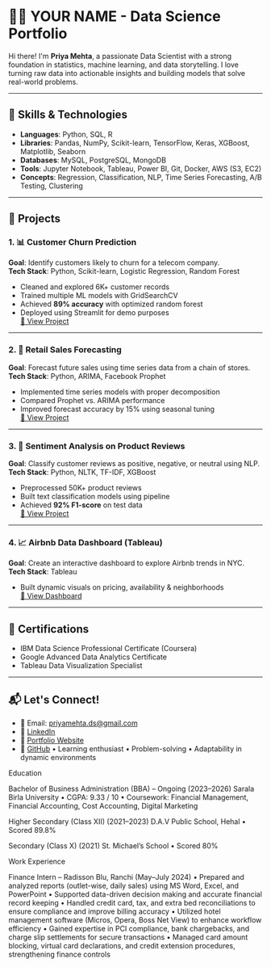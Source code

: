 # 👩‍💻 YOUR NAME - Data Science Portfolio

Hi there! I'm **Priya Mehta**, a passionate Data Scientist with a strong foundation in statistics, machine learning, and data storytelling. I love turning raw data into actionable insights and building models that solve real-world problems.

---

## 🧠 Skills & Technologies

- **Languages**: Python, SQL, R
- **Libraries**: Pandas, NumPy, Scikit-learn, TensorFlow, Keras, XGBoost, Matplotlib, Seaborn
- **Databases**: MySQL, PostgreSQL, MongoDB
- **Tools**: Jupyter Notebook, Tableau, Power BI, Git, Docker, AWS (S3, EC2)
- **Concepts**: Regression, Classification, NLP, Time Series Forecasting, A/B Testing, Clustering

---

## 📁 Projects

### 1. 📊 Customer Churn Prediction
**Goal**: Identify customers likely to churn for a telecom company.  
**Tech Stack**: Python, Scikit-learn, Logistic Regression, Random Forest  
- Cleaned and explored 6K+ customer records
- Trained multiple ML models with GridSearchCV
- Achieved **89% accuracy** with optimized random forest
- Deployed using Streamlit for demo purposes  
[🔗 View Project](https://github.com/priyamehta/churn-prediction)

---

### 2. 🧾 Retail Sales Forecasting
**Goal**: Forecast future sales using time series data from a chain of stores.  
**Tech Stack**: Python, ARIMA, Facebook Prophet  
- Implemented time series models with proper decomposition
- Compared Prophet vs. ARIMA performance
- Improved forecast accuracy by 15% using seasonal tuning  
[🔗 View Project](https://github.com/priyamehta/retail-sales-forecasting)

---

### 3. 💬 Sentiment Analysis on Product Reviews
**Goal**: Classify customer reviews as positive, negative, or neutral using NLP.  
**Tech Stack**: Python, NLTK, TF-IDF, XGBoost  
- Preprocessed 50K+ product reviews
- Built text classification models using pipeline
- Achieved **92% F1-score** on test data  
[🔗 View Project](https://github.com/priyamehta/sentiment-analysis-nlp)

---

### 4. 📈 Airbnb Data Dashboard (Tableau)
**Goal**: Create an interactive dashboard to explore Airbnb trends in NYC.  
**Tech Stack**: Tableau  
- Built dynamic visuals on pricing, availability & neighborhoods  
[🔗 View Dashboard](https://public.tableau.com/app/profile/priyamehta/)

---

## 🏅 Certifications

- IBM Data Science Professional Certificate (Coursera)
- Google Advanced Data Analytics Certificate
- Tableau Data Visualization Specialist

---

## 📬 Let's Connect!

- 📧 Email: priyamehta.ds@gmail.com  
- 💼 [LinkedIn](https://linkedin.com/in/priyamehta-ds)  
- 📂 [Portfolio Website](https://priyamehta.dev)  
- 🐙 [GitHub](https://github.com/priyamehta)
• Learning enthusiast
• Problem-solving
• Adaptability in dynamic environments

Education

Bachelor of Business Administration (BBA) – Ongoing (2023–2026)
Sarala Birla University
• CGPA: 9.33 / 10
• Coursework: Financial Management, Financial Accounting, Cost Accounting, Digital Marketing

Higher Secondary (Class XII) (2021–2023)
D.A.V Public School, Hehal
• Scored 89.8%

Secondary (Class X) (2021)
St. Michael’s School
• Scored 80%

Work Experience

Finance Intern – Radisson Blu, Ranchi (May–July 2024)
• Prepared and analyzed reports (outlet-wise, daily sales) using MS Word, Excel, and PowerPoint
• Supported data-driven decision making and accurate financial record keeping
• Handled credit card, tax, and extra bed reconciliations to ensure compliance and improve billing accuracy
• Utilized hotel management software (Micros, Opera, Boss Net View) to enhance workflow efficiency
• Gained expertise in PCI compliance, bank chargebacks, and charge slip settlements for secure transactions
• Managed card amount blocking, virtual card declarations, and credit extension procedures, strengthening finance controls
